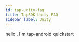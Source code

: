 ```yaml
---
id: tap-unity-faq
title: TapSDK Unity FAQ
sidebar_label: Unity
---
```


hello , I'm tap-android quickstart
